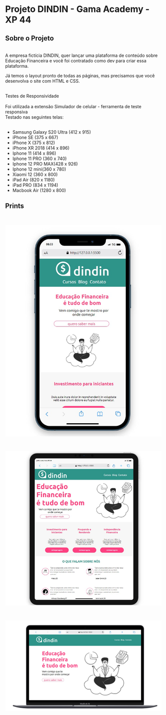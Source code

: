 # Projeto DINDIN - Gama Academy - XP 44
## Sobre o Projeto

<br>
A empresa fictícia DINDIN, quer lançar uma plataforma de conteúdo sobre Educação Financeira e você foi
contratado como dev para criar essa plataforma.

Já temos o layout pronto de todas as páginas, mas precisamos que você desenvolva o site com HTML e
CSS.

<br>
Testes de Responsividade
<br>

<br>
Foi utilizada a extensão Simulador de celular - ferramenta de teste responsiva <br>
Testado nas seguintes telas:<br><br>

* Samsung Galaxy S20 Ultra (412 x 915)
* iPhone SE (375 x 667) 
* iPhone X (375 x 812)
* iPhone XR 2018 (414 x 896)
* Iphone 11 (414 x 896)
* Iphone 11 PRO (360 x 740)
* Iphone 12 PRO MAX(428 x 926) 
* Iphone 12 mini(360 x 780)
* Xiaomi 12 (360 x 800)
* iPad Air (820 x 1180)
* iPad PRO (834 x 1194)
* Macbook Air (1280 x 800) 

## Prints
<br> 

![Iphone](images/print-celular.jpg)

<br>

![Ipad](images/print-tablet.jpg)

<br>

![!Mackbook](images/print-notebook.jpg)